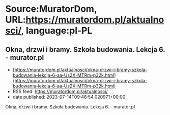 # Source:MuratorDom, URL:https://muratordom.pl/aktualnosci/, language:pl-PL

## Okna, drzwi i bramy. Szkoła budowania. Lekcja 6. - murator.pl
 - [https://muratordom.pl/aktualnosci/okna-drzwi-i-bramy-szkola-budowania-lekcja-6-aa-Us2X-MTRm-p32k.html](https://muratordom.pl/aktualnosci/okna-drzwi-i-bramy-szkola-budowania-lekcja-6-aa-Us2X-MTRm-p32k.html)
 - RSS feed: https://muratordom.pl/aktualnosci/
 - date published: 2023-07-14T09:48:54.020971+00:00

Okna, drzwi i bramy. Szkoła budowania. Lekcja 6. - murator.pl

